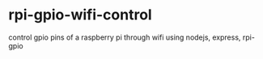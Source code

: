 # rpi-gpio-wifi-control
control gpio pins of a raspberry pi through wifi using nodejs, express, rpi-gpio
